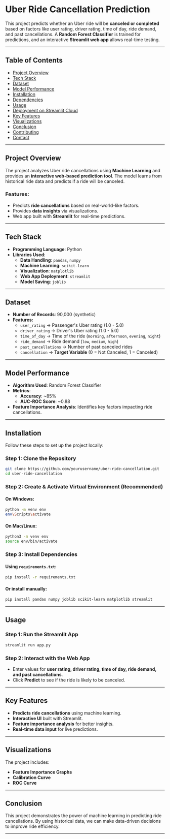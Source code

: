# Uber Ride Cancellation Prediction

This project predicts whether an Uber ride will be **canceled or completed** based on factors like user rating, driver rating, time of day, ride demand, and past cancellations. A **Random Forest Classifier** is trained for predictions, and an interactive **Streamlit web app** allows real-time testing.

---

## Table of Contents
- [Project Overview](#project-overview)
- [Tech Stack](#tech-stack)
- [Dataset](#dataset)
- [Model Performance](#model-performance)
- [Installation](#installation)
- [Dependencies](#dependencies)
- [Usage](#usage)
- [Deployment on Streamlit Cloud](#deployment-on-streamlit-cloud)
- [Key Features](#key-features)
- [Visualizations](#visualizations)
- [Conclusion](#conclusion)
- [Contributing](#contributing)
- [Contact](#contact)

---

## Project Overview
The project analyzes Uber ride cancellations using **Machine Learning** and provides an **interactive web-based prediction tool**. The model learns from historical ride data and predicts if a ride will be canceled.

### Features:
- Predicts **ride cancellations** based on real-world-like factors.
- Provides **data insights** via visualizations.
- Web app built with **Streamlit** for real-time predictions.

---

## Tech Stack
- **Programming Language**: Python
- **Libraries Used**:
  - **Data Handling**: `pandas`, `numpy`
  - **Machine Learning**: `scikit-learn`
  - **Visualization**: `matplotlib`
  - **Web App Deployment**: `streamlit`
  - **Model Saving**: `joblib`

---

## Dataset
- **Number of Records**: 90,000 (synthetic)
- **Features:**
  - `user_rating` → Passenger's Uber rating (1.0 - 5.0)
  - `driver_rating` → Driver's Uber rating (1.0 - 5.0)
  - `time_of_day` → Time of the ride (`morning`, `afternoon`, `evening`, `night`)
  - `ride_demand` → Ride demand (`low`, `medium`, `high`)
  - `past_cancellations` → Number of past canceled rides
  - `cancellation` → **Target Variable** (0 = Not Canceled, 1 = Canceled)

---

## Model Performance
- **Algorithm Used**: Random Forest Classifier
- **Metrics**:
  - **Accuracy**: ~85%
  - **AUC-ROC Score**: ~0.88
- **Feature Importance Analysis**: Identifies key factors impacting ride cancellations.

---

## Installation
Follow these steps to set up the project locally:

### Step 1: Clone the Repository
```bash
git clone https://github.com/yourusername/uber-ride-cancellation.git
cd uber-ride-cancellation
```

### Step 2: Create & Activate Virtual Environment (Recommended)
#### On Windows:
```bash
python -m venv env
env\Scripts\activate
```

#### On Mac/Linux:
```bash
python3 -m venv env
source env/bin/activate
```

### Step 3: Install Dependencies
#### Using `requirements.txt`:
```bash
pip install -r requirements.txt
```

#### Or install manually:
```bash
pip install pandas numpy joblib scikit-learn matplotlib streamlit
```

---

## Usage
### Step 1: Run the Streamlit App
```bash
streamlit run app.py
```

### Step 2: Interact with the Web App
- Enter values for **user rating, driver rating, time of day, ride demand, and past cancellations**.
- Click **Predict** to see if the ride is likely to be canceled.

---

## Key Features
- **Predicts ride cancellations** using machine learning.
- **Interactive UI** built with Streamlit.
- **Feature importance analysis** for better insights.
- **Real-time data input** for live predictions.

---

## Visualizations
The project includes:
- **Feature Importance Graphs**
- **Calibration Curve**
- **ROC Curve**

---

## Conclusion
This project demonstrates the power of machine learning in predicting ride cancellations. By using historical data, we can make data-driven decisions to improve ride efficiency.

---


